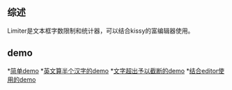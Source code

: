 ## 综述

Limiter是文本框字数限制和统计器，可以结合kissy的富编辑器使用。

## demo

*[简单demo](http://gallery.kissyui.com/limiter/1.4/demo/simple.html)
*[英文算半个汉字的demo](http://gallery.kissyui.com/limiter/1.4/demo/en.html)
*[文字超出予以截断的demo](http://gallery.kissyui.com/limiter/1.4/demo/cut.html)
*[结合editor使用的demo](http://gallery.kissyui.com/limiter/1.4/demo/editor.html)




